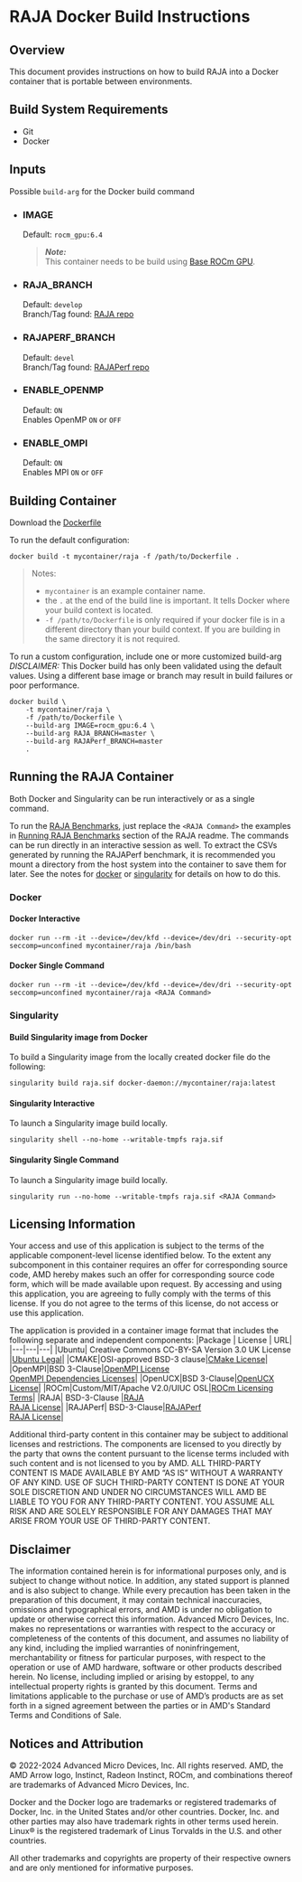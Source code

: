 # RAJA Docker Build Instructions 

## Overview
This document provides instructions on how to build RAJA into a Docker container that is portable between environments.

## Build System Requirements
- Git
- Docker

## Inputs
Possible `build-arg` for the Docker build command  

- ### IMAGE
    Default: `rocm_gpu:6.4`  
    > ***Note:***  
    >  This container needs to be build using [Base ROCm GPU](/base-gpu-mpi-rocm-docker/Dockerfile).

- ### RAJA_BRANCH
    Default: `develop`  
    Branch/Tag found: [RAJA repo]( https://github.com/LLNL/raja.git)

- ### RAJAPERF_BRANCH
    Default: `devel`  
    Branch/Tag found: [RAJAPerf repo]( https://github.com/LLNL/rajaperf.git)
- ### ENABLE_OPENMP
    Default: `ON`  
    Enables OpenMP `ON` or `OFF`

- ### ENABLE_OMPI
    Default: `ON`  
    Enables MPI `ON` or `OFF`


## Building Container
Download the [Dockerfile](/RAJA/docker/Dockerfile)

To run the default configuration:
```
docker build -t mycontainer/raja -f /path/to/Dockerfile . 
```
> Notes:  
>- `mycontainer` is an example container name.
>- the `.` at the end of the build line is important. It tells Docker where your build context is located.
>- `-f /path/to/Dockerfile` is only required if your docker file is in a different directory than your build context. If you are building in the same directory it is not required. 

To run a custom configuration, include one or more customized build-arg  
*DISCLAIMER:* This Docker build has only been validated using the default values. Using a different base image or branch may result in build failures or poor performance.  
```
docker build \
    -t mycontainer/raja \
    -f /path/to/Dockerfile \
    --build-arg IMAGE=rocm_gpu:6.4 \
    --build-arg RAJA_BRANCH=master \
    --build-arg RAJAPerf_BRANCH=master
    . 
```

## Running the RAJA Container
Both Docker and Singularity can be run interactively or as a single command.

To run the [RAJA Benchmarks](/raja/README.md#running-raja-benchmarks), just replace the `<RAJA Command>` the examples in [Running RAJA Benchmarks](/raja/README.md#running-raja-benchmarks) section of the RAJA readme. The commands can be run directly in an interactive session as well. To extract the CSVs generated by running the RAJAPerf benchmark, it is recommended you mount a directory from the host system into the container to save them for later. See the notes for [docker](/base-gpu-mpi-rocm-docker/README.md#docker) or [singularity](/base-gpu-mpi-rocm-docker/README.md#singularity) for details on how to do this. 

### Docker  
#### Docker Interactive
```
docker run --rm -it --device=/dev/kfd --device=/dev/dri --security-opt seccomp=unconfined mycontainer/raja /bin/bash
```
#### Docker Single Command
```
docker run --rm -it --device=/dev/kfd --device=/dev/dri --security-opt seccomp=unconfined mycontainer/raja <RAJA Command>
```

### Singularity  
#### Build Singularity image from Docker
To build a Singularity image from the locally created docker file do the following:
```
singularity build raja.sif docker-daemon://mycontainer/raja:latest
```

#### Singularity Interactive
To launch a Singularity image build locally.
```
singularity shell --no-home --writable-tmpfs raja.sif
```

#### Singularity Single Command
To launch a Singularity image build locally.
```
singularity run --no-home --writable-tmpfs raja.sif <RAJA Command>
```


## Licensing Information
Your access and use of this application is subject to the terms of the applicable component-level license identified below. To the extent any subcomponent in this container requires an offer for corresponding source code, AMD hereby makes such an offer for corresponding source code form, which will be made available upon request. By accessing and using this application, you are agreeing to fully comply with the terms of this license. If you do not agree to the terms of this license, do not access or use this application.

The application is provided in a container image format that includes the following separate and independent components:
|Package | License | URL|
|---|---|---|
|Ubuntu| Creative Commons CC-BY-SA Version 3.0 UK License |[Ubuntu Legal](https://ubuntu.com/legal)|
|CMAKE|OSI-approved BSD-3 clause|[CMake License](https://cmake.org/licensing/)|
|OpenMPI|BSD 3-Clause|[OpenMPI License](https://www-lb.open-mpi.org/community/license.php)<br /> [OpenMPI Dependencies Licenses](https://docs.open-mpi.org/en/v5.0.x/license/index.html)|
|OpenUCX|BSD 3-Clause|[OpenUCX License](https://openucx.org/license/)|
|ROCm|Custom/MIT/Apache V2.0/UIUC OSL|[ROCm Licensing Terms](https://rocm.docs.amd.com/en/latest/about/license.html)|
|RAJA| BSD-3-Clause |[RAJA](https://github.com/LLNL/raja)<br >[RAJA License](https://github.com/LLNL/raja?tab=BSD-3-Clause-1-ov-file#readme)|
|RAJAPerf| BSD-3-Clause|[RAJAPerf](https://github.com/LLNL/rajaperf)<br >[RAJA License](https://github.com/LLNL/rajaperf?tab=BSD-3-Clause-1-ov-file#readme)|


Additional third-party content in this container may be subject to additional licenses and restrictions. The components are licensed to you directly by the party that owns the content pursuant to the license terms included with such content and is not licensed to you by AMD. ALL THIRD-PARTY CONTENT IS MADE AVAILABLE BY AMD “AS IS” WITHOUT A WARRANTY OF ANY KIND. USE OF SUCH THIRD-PARTY CONTENT IS DONE AT YOUR SOLE DISCRETION AND UNDER NO CIRCUMSTANCES WILL AMD BE LIABLE TO YOU FOR ANY THIRD-PARTY CONTENT. YOU ASSUME ALL RISK AND ARE SOLELY RESPONSIBLE FOR ANY DAMAGES THAT MAY ARISE FROM YOUR USE OF THIRD-PARTY CONTENT.

## Disclaimer
The information contained herein is for informational purposes only, and is subject to change without notice. In addition, any stated support is planned and is also subject to change. While every precaution has been taken in the preparation of this document, it may contain technical inaccuracies, omissions and typographical errors, and AMD is under no obligation to update or otherwise correct this information. Advanced Micro Devices, Inc. makes no representations or warranties with respect to the accuracy or completeness of the contents of this document, and assumes no liability of any kind, including the implied warranties of noninfringement, merchantability or fitness for particular purposes, with respect to the operation or use of AMD hardware, software or other products described herein. No license, including implied or arising by estoppel, to any intellectual property rights is granted by this document. Terms and limitations applicable to the purchase or use of AMD’s products are as set forth in a signed agreement between the parties or in AMD's Standard Terms and Conditions of Sale.

## Notices and Attribution
© 2022-2024 Advanced Micro Devices, Inc. All rights reserved. AMD, the AMD Arrow logo, Instinct, Radeon Instinct, ROCm, and combinations thereof are trademarks of Advanced Micro Devices, Inc.

Docker and the Docker logo are trademarks or registered trademarks of Docker, Inc. in the United States and/or other countries. Docker, Inc. and other parties may also have trademark rights in other terms used herein. Linux® is the registered trademark of Linus Torvalds in the U.S. and other countries.

All other trademarks and copyrights are property of their respective owners and are only mentioned for informative purposes.
